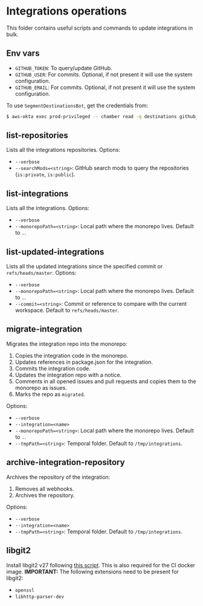 # Integrations operations

This folder contains useful scripts and commands to update integrations in bulk.

## Env vars
- `GITHUB_TOKEN`: To query/update GitHub.
- `GITHUB_USER`: For commits. Optional, if not present it will use the system configuration.
- `GITHUB_EMAIL`: For commits. Optional, if not present it will use the system configuration.

To use `SegmentDestinationsBot`, get the credentials from:
```bash
$ aws-okta exec prod-privileged -- chamber read -q destinations github_bot_[token|email]
```

## list-repositories
Lists all the integrations repositories.
Options:
- `--verbose`
- `--searchMods=<string>`: GitHub search mods to query the repositories (`is:private`, `is:public`).

## list-integrations

Lists all the integrations.
Options:
- `--verbose`
- `--monorepoPath=<string>`: Local path where the monorepo lives. Default to `.`.

## list-updated-integrations

Lists all the updated integrations since the specified commit or `refs/heads/master`.
Options:
- `--verbose`
- `--monorepoPath=<string>`: Local path where the monorepo lives. Default to `.`.
- `--commit=<string>`: Commit or reference to compare with the current workspace. Default to `refs/heads/master`.

## migrate-integration

Migrates the integration repo into the monorepo:
1. Copies the integration code in the monorepo.
1. Updates references in package.json for the integration.
1. Commits the integration code.
1. Updates the integration repo with a notice.
1. Comments in all opened issues and pull requests and copies them to the monorepo as issues.
1. Marks the repo as `migrated`.

Options:
- `--verbose`
- `--integration=<name>`
- `--monorepoPath=<string>`: Local path where the monorepo lives. Default to `.`.
- `--tmpPath=<string>`: Temporal folder. Default to `/tmp/integrations`.

## archive-integration-repository

Archives the repository of the integration:
1. Removes all webhooks.
1. Archives the repository.

Options:
- `--verbose`
- `--integration=<name>`
- `--tmpPath=<string>`: Temporal folder. Default to `/tmp/integrations`.

## libgit2

Install libgit2 v27 following [this script](ci/install-libgit2). This is also required
for the CI docker image.
**IMPORTANT:** The following extensions need to be present for libgit2:
- `openssl`
- `libhttp-parser-dev`
